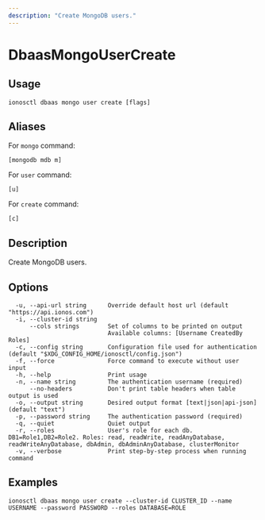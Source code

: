 ```yaml
---
description: "Create MongoDB users."
---
```


# DbaasMongoUserCreate

## Usage

```text
ionosctl dbaas mongo user create [flags]
```

## Aliases

For `mongo` command:

```text
[mongodb mdb m]
```

For `user` command:

```text
[u]
```

For `create` command:

```text
[c]
```

## Description

Create MongoDB users.

## Options

```text
  -u, --api-url string      Override default host url (default "https://api.ionos.com")
  -i, --cluster-id string   
      --cols strings        Set of columns to be printed on output 
                            Available columns: [Username CreatedBy Roles]
  -c, --config string       Configuration file used for authentication (default "$XDG_CONFIG_HOME/ionosctl/config.json")
  -f, --force               Force command to execute without user input
  -h, --help                Print usage
  -n, --name string         The authentication username (required)
      --no-headers          Don't print table headers when table output is used
  -o, --output string       Desired output format [text|json|api-json] (default "text")
  -p, --password string     The authentication password (required)
  -q, --quiet               Quiet output
  -r, --roles               User's role for each db. DB1=Role1,DB2=Role2. Roles: read, readWrite, readAnyDatabase, readWriteAnyDatabase, dbAdmin, dbAdminAnyDatabase, clusterMonitor
  -v, --verbose             Print step-by-step process when running command
```

## Examples

```text
ionosctl dbaas mongo user create --cluster-id CLUSTER_ID --name USERNAME --password PASSWORD --roles DATABASE=ROLE
```

